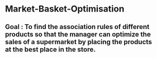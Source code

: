 # Market-Basket-Optimisation

## Goal : To find the association rules of different products so that the manager can optimize the sales of a supermarket by placing the products at the best place in the store.
